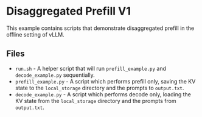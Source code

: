 # Disaggregated Prefill V1

This example contains scripts that demonstrate disaggregated prefill in the offline setting of vLLM.

## Files

- `run.sh` - A helper script that will run `prefill_example.py` and `decode_example.py` sequentially.
- `prefill_example.py` - A script which performs prefill only, saving the KV state to the `local_storage` directory and the prompts to `output.txt`.
- `decode_example.py` - A script which performs decode only, loading the KV state from the `local_storage` directory and the prompts from `output.txt`.

